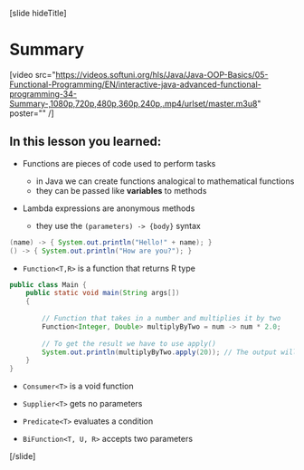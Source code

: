 [slide hideTitle]

# Summary

[video src="https://videos.softuni.org/hls/Java/Java-OOP-Basics/05-Functional-Programming/EN/interactive-java-advanced-functional-programming-34-Summary-,1080p,720p,480p,360p,240p,.mp4/urlset/master.m3u8" poster="" /]

## In this lesson you learned:

- Functions are pieces of code used to perform tasks
    - in Java we can create functions analogical to mathematical functions
    - they can be passed like **variables** to methods

- Lambda expressions are anonymous methods
    - they use the `(parameters) -> {body}` syntax

```java
(name) -> { System.out.println("Hello!" + name); }
() -> { System.out.println("How are you?"); }
```

- `Function<T,R>` is a function that returns R type

```java
public class Main { 
    public static void main(String args[]) 
    { 
  
        // Function that takes in a number and multiplies it by two 
        Function<Integer, Double> multiplyByTwo = num -> num * 2.0; 
  
        // To get the result we have to use apply()
        System.out.println(multiplyByTwo.apply(20)); // The output will be 40
    } 
} 
```

- `Consumer<T>` is a void function

- `Supplier<T>` gets no parameters

- `Predicate<T>` evaluates a condition

- `BiFunction<T, U, R>` accepts two parameters


[/slide]
